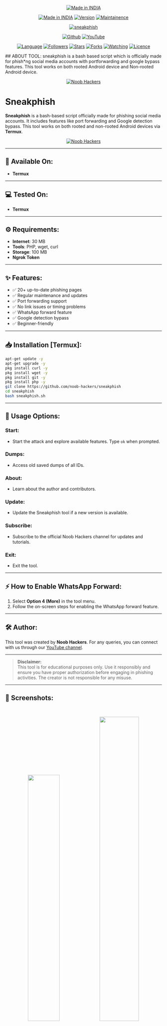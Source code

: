 <p align="center">
<a href="https://www.noob-hackers.com/2020/10/mrphish-tool-for-hacking-accounts.html"><img title="Made in INDIA" src="https://img.shields.io/badge/MADE%20IN-INDIA-SCRIPT?colorA=%23ff8100&colorB=%23017e40&colorC=%23ff0000&style=for-the-badge"></a>
</p>
<p align="center">
<a href="https://www.noob-hackers.com/2020/10/mrphish-tool-for-hacking-accounts.html"><img title="Made in INDIA" src="https://img.shields.io/badge/Tool-sneakphish-green.svg"></a>
<a href="https://www.noob-hackers.com/2020/10/mrphish-tool-for-hacking-accounts.html"><img title="Version" src="https://img.shields.io/badge/Version-1.0-green.svg?style=flat-square"></a>
<a href="https://www.noob-hackers.com/2020/10/mrphish-tool-for-hacking-accounts.html"><img title="Maintainence" src="https://img.shields.io/badge/Maintained%3F-yes-green.svg"></a>
</p>
<p align="center">
<a href="https://www.noob-hackers.com/2020/10/mrphish-tool-for-hacking-accounts.html"><img title="sneakphish" src="https://user-images.githubusercontent.com/49580304/131511317-f6942727-b662-4f46-9482-e2b55f2a7017.jpg"></a>
</p>
<p align="center">
<a href="https://github.com/noob-hackers"><img title="Github" src="https://img.shields.io/badge/noob-hackers-brightgreen?style=for-the-badge&logo=github"></a>
<a href="https://rebrand.ly/noobhackers"><img title="YouTube" src="https://img.shields.io/badge/YouTube-Noob Hackers-red?style=for-the-badge&logo=Youtube"></a>
</p>
<p align="center">
<a href="https://github.com/noob-hackers"><img title="Language" src="https://img.shields.io/badge/Made%20with-Bash-1f425f.svg?v=103"></a>
<a href="https://github.com/noob-hackers"><img title="Followers" src="https://img.shields.io/github/followers/noob-hackers?color=blue&style=flat-square"></a>
<a href="https://github.com/noob-hackers"><img title="Stars" src="https://img.shields.io/github/stars/noob-hackers/mrphish?color=red&style=flat-square"></a>
<a href="https://github.com/noob-hackers"><img title="Forks" src="https://img.shields.io/github/forks/noob-hackers/mrphish?color=red&style=flat-square"></a>
<a href="https://github.com/noob-hackers"><img title="Watching" src="https://img.shields.io/github/watchers/noob-hackers/mrphish?label=Watchers&color=blue&style=flat-square"></a>
<a href="https://github.com/noob-hackers"><img title="Licence" src="https://img.shields.io/badge/License-MIT-blue.svg"></a>
</p>
## ABOUT TOOL:
sneakphish is a bash based script which is officially made for phish*ng social media accounts with portforwarding and google bypass features. This tool works on both rooted Android device and Non-rooted Android device.
<p align="center"><a href="https://rebrand.ly/noobhacktube"><img title="Noob Hackers" src="https://user-images.githubusercontent.com/49580304/117566254-31801e00-b0d3-11eb-860d-5601b1adccb8.jpg"></a>
</p>

# Sneakphish  

**Sneakphish** is a bash-based script officially made for phishing social media accounts. It includes features like port forwarding and Google detection bypass. This tool works on both rooted and non-rooted Android devices via **Termux**.  

<p align="center"><a href="https://rebrand.ly/noobhacktube"><img title="Noob Hackers" src="https://user-images.githubusercontent.com/49580304/117566254-31801e00-b0d3-11eb-860d-5601b1adccb8.jpg"></a></p>  

---

## 📲 Available On:
- **Termux**

---

## 💻 Tested On:
- **Termux**

---

## ⚙️ Requirements:
- **Internet**: 30 MB  
- **Tools**: PHP, wget, curl  
- **Storage**: 100 MB  
- **Ngrok Token**

---

## ✨ Features:
- ✅ 20+ up-to-date phishing pages  
- ✅ Regular maintenance and updates  
- ✅ Port forwarding support  
- ✅ No link issues or timing problems  
- ✅ WhatsApp forward feature  
- ✅ Google detection bypass  
- ✅ Beginner-friendly  

---

## 📥 Installation [Termux]:

```bash
apt-get update -y
apt-get upgrade -y
pkg install curl -y
pkg install wget -y
pkg install git -y
pkg install php -y
git clone https://github.com/noob-hackers/sneakphish
cd sneakphish
bash sneakphish.sh
```

---

## 🚀 Usage Options:

### Start:  
- Start the attack and explore available features. Type `ok` when prompted.  

### Dumps:  
- Access old saved dumps of all IDs.  

### About:  
- Learn about the author and contributors.  

### Update:  
- Update the Sneakphish tool if a new version is available.  

### Subscribe:  
- Subscribe to the official Noob Hackers channel for updates and tutorials.  

### Exit:  
- Exit the tool.  

---

## ⚡ How to Enable WhatsApp Forward:
1. Select **Option 4 (More)** in the tool menu.  
2. Follow the on-screen steps for enabling the WhatsApp forward feature.  

---  

## 🛠️ Author:  
This tool was created by **Noob Hackers**. For any queries, you can connect with us through our [YouTube channel](https://rebrand.ly/noobhacktube).  

---

> **Disclaimer:**  
> This tool is for educational purposes only. Use it responsibly and ensure you have proper authorization before engaging in phishing activities. The creator is not responsible for any misuse.

---

## 📸 Screenshots:
<br>
<p align="center">
<img width="45%" src="https://user-images.githubusercontent.com/49580304/131511305-c8e6ca69-5aac-4c4e-85af-5b96d2f6eb7e.jpg"/>
<img width="50%" src="https://user-images.githubusercontent.com/49580304/131511313-10d3a368-a441-4fa2-b700-ed80fef23d1a.jpg"/>
<img width="45%" src="https://user-images.githubusercontent.com/49580304/131512973-1531a7cf-9245-42cb-be26-e9df01fbdf7d.jpg"/>
<img width="50%" src="https://user-images.githubusercontent.com/49580304/131512982-8487f686-8a1f-4337-a261-4dd5af69c946.jpg"/>
</p>

## WATCH VIDEO [Termux]
[![des](https://user-images.githubusercontent.com/49580304/96466915-3c2ea080-11df-11eb-8328-100ca165c12c.jpg)](https://rebrand.ly/rcentvideo)
## CONNECT WITH US :

[![Messenger](https://img.shields.io/badge/Chat-Messenger-blue?style=for-the-badge&logo=messenger)](https://rebrand.ly/fbmsnger)
<a href="https://rebrand.ly/githubprof"><img title="Github" src="https://img.shields.io/badge/noob-hackers-brightgreen?style=for-the-badge&logo=github"></a>
[![Instagram](https://img.shields.io/badge/INSTAGRAM-FOLLOW-red?style=for-the-badge&logo=instagram)](https://rebrand.ly/insgrm)
[![Instagram](https://img.shields.io/badge/WEBSITE-VISIT-yellow?style=for-the-badge&logo=blogger)](https://rebrand.ly/noobwebs)
[![Instagram](https://img.shields.io/badge/LINKEDIN-CONNECT-red?style=for-the-badge&logo=linkedin)](https://rebrand.ly/linkedinprof)
[![Instagram](https://img.shields.io/badge/FACEBOOK-LIKE-red?style=for-the-badge&logo=facebook)](https://rebrand.ly/fsbpage)
[![Instagram](https://img.shields.io/badge/TELEGRAM-CHANNEL-red?style=for-the-badge&logo=telegram)](https://rebrand.ly/telegramchnl)
[![Instagram](https://img.shields.io/badge/WHATSAPP-JOINGROUP-red?style=for-the-badge&logo=whatsapp)](https://rebrand.ly/hckrgroups)
[![Instagram](https://img.shields.io/badge/DISCUSSION-FORUM-blue?style=for-the-badge&logo=forum)](https://rebrand.ly/nhforums)
<a href="https://rebrand.ly/noobhackers"><img title="YouTube" src="https://img.shields.io/badge/YouTube-Noob Hackers-red?style=for-the-badge&logo=Youtube"></a>

## BUY ME A COFFEE :
<p align="center">
<a href="https://rebrand.ly/BuyCoffee"><img title="Noob Hackers" src="https://camo.githubusercontent.com/ae8af018f80649f3d379eb23dbf59acceaffa24e/68747470733a2f2f6c69626572617061792e636f6d2f6173736574732f776964676574732f646f6e6174652e737667"></a>
</p>
## WARNING : 
***This tool is only for educational purpose. If you use this tool for other purposes except education we will not be responsible in such cases.***

